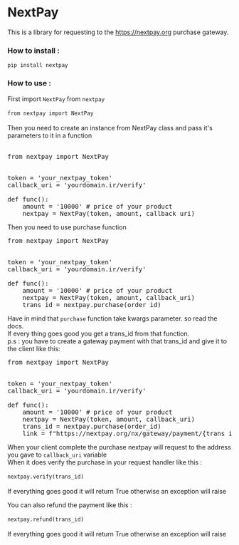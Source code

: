 # NextPay

This is a library for requesting to the https://nextpay.org purchase gateway.<br>
<h3>How to install : </h3>
<code>pip install nextpay</code>
<h3>How to use : </h3>

First import <code>NextPay</code> from <code>nextpay</code><br><br>
<code>from nextpay import NextPay</code><br><br>
Then you need to create an instance from NextPay class and pass it's parameters to it  in a function<br><br>

<pre>
from nextpay import NextPay


token = 'your_nextpay_token'
callback_uri = 'yourdomain.ir/verify'

def func():
    amount = '10000' # price of your product
    nextpay = NextPay(token, amount, callback_uri)
</pre>

Then you need to use purchase function
<pre>
from nextpay import NextPay


token = 'your_nextpay_token'
callback_uri = 'yourdomain.ir/verify'

def func():
    amount = '10000' # price of your product
    nextpay = NextPay(token, amount, callback_uri)
    trans_id = nextpay.purchase(order_id)
</pre>
 
Have in mind that <code>purchase</code> function take kwargs parameter. so read the docs.<br>
If every thing goes good you get a trans_id from that function.<br>
p.s : you have to create a gateway payment with that trans_id and give it to the client like this:<br>

<pre>
from nextpay import NextPay


token = 'your_nextpay_token'
callback_uri = 'yourdomain.ir/verify'

def func():
    amount = '10000' # price of your product
    nextpay = NextPay(token, amount, callback_uri)
    trans_id = nextpay.purchase(order_id)
    link = f"https://nextpay.org/nx/gateway/payment/{trans_id}"
</pre>

When your client complete the purchase nextpay will request to the address you gave to <code>callback_uri</code> variable<br>
When it does verify the purchase in your request handler like this :<br><br>
<code>nextpay.verify(trans_id)</code><br><br>
If everything goes good it will return True otherwise an exception will raise

You can also refund the payment like this :<br><br>
<code>nextpay.refund(trans_id)</code><br><br>
If everything goes good it will return True otherwise an exception will raise

